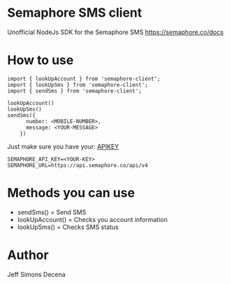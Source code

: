 # Semaphore SMS client

Unofficial NodeJs SDK for the Semaphore SMS https://semaphore.co/docs

# How to use

```
import { lookUpAccount } from 'semaphore-client';
import { lookUpSms } from 'semaphore-client';
import { sendSms } from 'semaphore-client';

lookUpAccount()
lookUpSms()
sendSms({
      number: <MOBILE-NUMBER>,
      message: <YOUR-MESSAGE>
    })
```

Just make sure you have your: [APIKEY](https://semaphore.co/account#)
```
SEMAPHORE_API_KEY=<YOUR-KEY>
SEMAPHORE_URL=https://api.semaphore.co/api/v4
```

# Methods you can use

- sendSms() = Send SMS
- lookUpAccount() = Checks you account information
- lookUpSms() = Checks SMS status

# Author

Jeff Simons Decena
